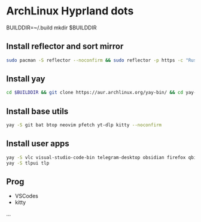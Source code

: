 # ArchLinux Hyprland dots

BUILDDIR=~/.build
mkdir $BUILDDIR

## Install reflector and sort mirror
```bash
sudo pacman -S reflector --noconfirm && sudo reflector -p https -c "Russia" -l 5 --sort rate --save /etc/pacman.d/mirrorlist  --verbose
```

## Install yay
```bash
cd $BUILDDIR && git clone https://aur.archlinux.org/yay-bin/ && cd yay-bin && makepkg -sric
```

## Install base utils
```bash
yay -S git bat btop neovim pfetch yt-dlp kitty --noconfirm
```

## Install user apps
```bash
yay -S vlc visual-studio-code-bin telegram-desktop obsidian firefox qbittorrent mpv --noconfirm
yay -S tlpui tlp
```

## Prog
- VSCodes
- kitty

...
